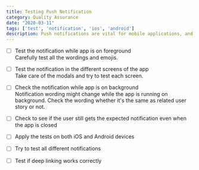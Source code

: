 ```yaml
---
title: Testing Push Notification
category: Quality Assurance
date: "2020-03-11"
tags: ['test', 'notification', 'ios', 'android']
description: Push notifications are vital for mobile applications, and you need to test them carefully. This checklist will help you to cover all cases.
---
```


- [ ] Test the notification while app is on foreground  
Carefully test all the wordings and emojis.

- [ ] Test the notification in the different screens of the app  
Take care of the modals and try to test each screen. 

- [ ] Check the notification while app is on background  
Notification wording might change while the app is running on background. Check the wording whether it's the same as related user story or not.

- [ ] Check to see if the user still gets the expected notification even when the app is closed  

- [ ] Apply the tests on both iOS and Android devices  

- [ ] Try to test all different notifications

- [ ] Test if deep linking works correctly
